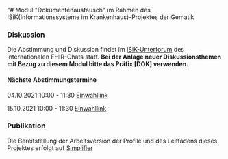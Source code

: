 "# Modul "Dokumentenaustausch" im Rahmen des ISiK(Informationssysteme im Krankenhaus)-Projektes der Gematik

### Diskussion
Die Abstimmung und Diskussion findet im  [ISiK-Unterforum](https://chat.fhir.org/#streams/287581/german.2Fisik) des internationalen FHIR-Chats statt.
**Bei der Anlage neuer Diskussionsthemen mit Bezug zu diesem Modul bitte das Präfix \[DOK\] verwenden.**

#### Nächste Abstimmungstermine
04.10.2021 10:00 - 11:30 [Einwahllink](https://teams.microsoft.com/l/meetup-join/19%3ameeting_MjRkMTgwZTgtNTE2My00MTFiLThkZmMtNjlmMGNiYTdkMDg5%40thread.v2/0?context=%7b%22Tid%22%3a%2230092c62-4dbf-43bf-a33f-10d21b5b660a%22%2c%22Oid%22%3a%2275818d5c-55b0-4e8b-9176-980e5d0eac41%22%7d)

15.10.2021 10:00 - 11:30 [Einwahllink](https://teams.microsoft.com/l/meetup-join/19%3ameeting_MDFmOWY3MDEtMDhiYy00ZWJlLTk0ZDQtZjM3ZjVhZTY3ZWFi%40thread.v2/0?context=%7b%22Tid%22%3a%2230092c62-4dbf-43bf-a33f-10d21b5b660a%22%2c%22Oid%22%3a%2275818d5c-55b0-4e8b-9176-980e5d0eac41%22%7d)

### Publikation
Die Bereitstellung der Arbeitsversion der Profile und des Leitfadens dieses Projektes erfolgt auf [Simplifier](https://simplifier.net/isik-dokumentenaustausch)

